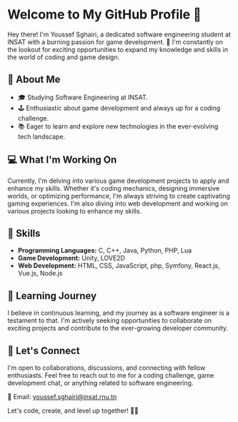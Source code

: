 # Welcome to My GitHub Profile 👋

Hey there! I'm Youssef Sghairi, a dedicated software engineering student at INSAT with a burning passion for game development. 🚀 I'm constantly on the lookout for exciting opportunities to expand my knowledge and skills in the world of coding and game design.

## 🌟 About Me

- 🎓 Studying Software Engineering at INSAT.
- 🕹️ Enthusiastic about game development and always up for a coding challenge.
- 📚 Eager to learn and explore new technologies in the ever-evolving tech landscape.

## 💻 What I'm Working On

Currently, I'm delving into various game development projects to apply and enhance my skills. Whether it's coding mechanics, designing immersive worlds, or optimizing performance, I'm always striving to create captivating gaming experiences.
I'm also diving into web development and working on various projects looking to enhance my skills.

## 🚀 Skills

- **Programming Languages:** C, C++, Java, Python, PHP, Lua
- **Game Development:** Unity, LOVE2D 
- **Web Development:** HTML, CSS, JavaScript, php, Symfony, React.js, Vue.js, Node.js

## 🌱 Learning Journey

I believe in continuous learning, and my journey as a software engineer is a testament to that. I'm actively seeking opportunities to collaborate on exciting projects and contribute to the ever-growing developer community.

## 🤝 Let's Connect

I'm open to collaborations, discussions, and connecting with fellow enthusiasts. Feel free to reach out to me for a coding challenge, game development chat, or anything related to software engineering.

📧 Email: youssef.sghairi@insat.rnu.tn

Let's code, create, and level up together! 🚀✨

